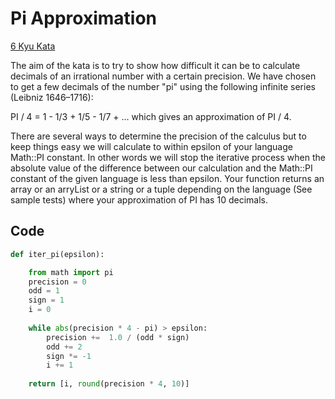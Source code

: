 # Pi Approximation

[6 Kyu Kata](https://www.codewars.com/kata/550527b108b86f700000073f)

The aim of the kata is to try to show how difficult it can be to calculate decimals of an irrational number with a certain precision. We have chosen to get a few decimals of the number "pi" using the following infinite series (Leibniz 1646–1716):

PI / 4 = 1 - 1/3 + 1/5 - 1/7 + ... which gives an approximation of PI / 4.

There are several ways to determine the precision of the calculus but to keep things easy we will calculate to within epsilon of your language Math::PI constant. In other words we will stop the iterative process when the absolute value of the difference between our calculation and the Math::PI constant of the given language is less than epsilon.  Your function returns an array or an arryList or a string or a tuple depending on the language (See sample tests) where your approximation of PI has 10 decimals.

## Code

```python
def iter_pi(epsilon):

    from math import pi
    precision = 0
    odd = 1
    sign = 1
    i = 0
    
    while abs(precision * 4 - pi) > epsilon:
        precision +=  1.0 / (odd * sign)
        odd += 2
        sign *= -1
        i += 1
    
    return [i, round(precision * 4, 10)]
```
